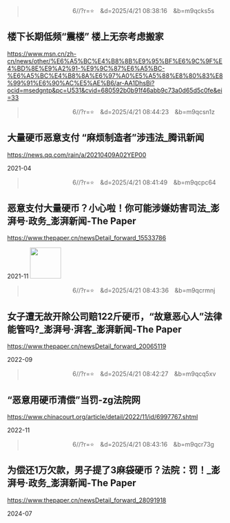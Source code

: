 >　　　　　　　　6//?r=⭐　&d=2025/4/21 08:38:16　&b=m9qcks5s
## 楼下长期低频“震楼” 楼上无奈考虑搬家
https://www.msn.cn/zh-cn/news/other/%E6%A5%BC%E4%B8%8B%E9%95%BF%E6%9C%9F%E4%BD%8E%E9%A2%91-%E9%9C%87%E6%A5%BC-%E6%A5%BC%E4%B8%8A%E6%97%A0%E5%A5%88%E8%80%83%E8%99%91%E6%90%AC%E5%AE%B6/ar-AA1DhsBi?ocid=msedgntp&pc=U531&cvid=680592b0b91f46abb9c73a0d65d5c0fe&ei=33

>　　　　　　　　6//?r=⭐　&d=2025/4/21 08:44:23　&b=m9qcsn1z
## 大量硬币恶意支付 “麻烦制造者”涉违法_腾讯新闻
https://news.qq.com/rain/a/20210409A02YEP00

2021-04

>　　　　　　　　6//?r=⭐　&d=2025/4/21 08:41:49　&b=m9qcpc64
## 恶意支付大量硬币？小心啦！你可能涉嫌妨害司法_澎湃号·政务_澎湃新闻-The Paper
https://www.thepaper.cn/newsDetail_forward_15533786

2021-11
<img src='
https://imagepphcloud.thepaper.cn/pph/image/165/679/163.gif
' height="72">

>　　　　　　　　6//?r=⭐　&d=2025/4/21 08:43:36　&b=m9qcrmnj
## 女子遭无故开除公司赔122斤硬币，“故意恶心人”法律能管吗?_澎湃号·湃客_澎湃新闻-The Paper
https://www.thepaper.cn/newsDetail_forward_20065119

2022-09

>　　　　　　　　6//?r=⭐　&d=2025/4/21 08:42:27　&b=m9qcq5xv
## “恶意用硬币清偿”当罚-zg法院网
https://www.chinacourt.org/article/detail/2022/11/id/6997767.shtml

2022-11

>　　　　　　　　6//?r=⭐　&d=2025/4/21 08:43:16　&b=m9qcr73g
## 为偿还1万欠款，男子提了3麻袋硬币？法院：罚！_澎湃号·政务_澎湃新闻-The Paper
https://www.thepaper.cn/newsDetail_forward_28091918

2024-07

